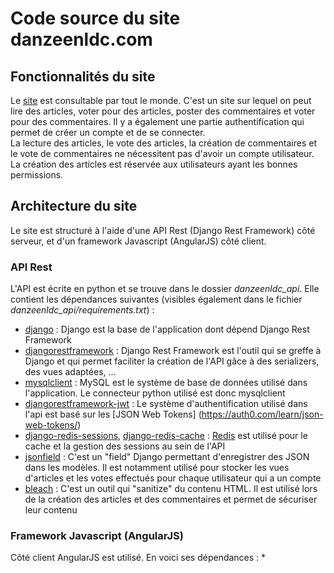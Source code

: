# Code source du site danzeenldc.com

## Fonctionnalités du site
Le [site](https://danzeenldc.com) est consultable par tout le monde. C'est un site sur lequel on peut lire des articles, voter pour des articles, poster des commentaires et voter pour des commentaires. Il y a également une partie authentification qui permet de créer un compte et de se connecter. 
<br>
La lecture des articles, le vote des articles, la création de commentaires et le vote de commentaires ne nécessitent pas d'avoir un compte utilisateur. 
<br>
La création des articles est réservée aux utilisateurs ayant les bonnes permissions.

## Architecture du site
Le site est structuré à l'aide d'une API Rest (Django Rest Framework) côté serveur, et d'un framework Javascript (AngularJS) côté client.

### API Rest
L'API est écrite en python et se trouve dans le dossier *danzeenldc_api*. Elle contient les dépendances suivantes (visibles également dans le fichier *danzeenldc_api/requirements.txt*) :
* [django](https://www.djangoproject.com/) : Django est la base de l'application dont dépend Django Rest Framework
* [djangorestframework](http://www.django-rest-framework.org/) : Django Rest Framework est l'outil qui se greffe à Django et qui permet faciliter la création de l'API gâce à des serializers, des vues adaptées, ...
* [mysqlclient](https://github.com/PyMySQL/mysqlclient-python) : MySQL est le système de base de données utilisé dans l'application. Le connecteur python utilisé est donc mysqlclient
* [djangorestframework-jwt](https://github.com/GetBlimp/django-rest-framework-jwt) : Le système d'authentification utilisé dans l'api est basé sur les [JSON Web Tokens] (https://auth0.com/learn/json-web-tokens/)
* [django-redis-sessions](https://github.com/martinrusev/django-redis-sessions), [django-redis-cache](https://github.com/sebleier/django-redis-cache) : [Redis](http://redis.io/) est utilisé pour le cache et la gestion des sessions au sein de l'API
* [jsonfield](https://github.com/bradjasper/django-jsonfield) : C'est un "field" Django permettant d'enregistrer des JSON dans les modèles. Il est notamment utilisé pour stocker les vues d'articles et les votes effectués pour chaque utilisateur qui a un compte
* [bleach](https://pypi.python.org/pypi/bleach) : C'est un outil qui "sanitize" du contenu HTML. Il est utilisé lors de la création des articles et des commentaires et permet de sécuriser leur contenu


### Framework Javascript (AngularJS)
Côté client AngularJS est utilisé. En voici ses dépendances : 
* 
